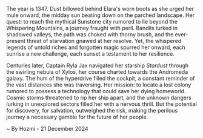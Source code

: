 
The year is 1347.  Dust billowed behind Elara's worn boots as she urged her mule onward, the midday sun beating down on the parched landscape.  Her quest: to reach the mythical Sunstone city rumored to lie beyond the Whispering Mountains, a journey fraught with peril. Bandits lurked in shadowed valleys, the path was choked with thorny brush, and the ever-present threat of starvation gnawed at her resolve. Yet, the whispered legends of untold riches and forgotten magic spurred her onward, each sunrise a new challenge, each sunset a testament to her resilience.

Centuries later, Captain Ryla Jax navigated her starship *Stardust* through the swirling nebula of Xylos, her course charted towards the Andromeda galaxy.  The hum of the hyperdrive filled the cockpit, a constant reminder of the vast distances she was traversing. Her mission: to locate a lost colony rumored to possess a technology that could save her dying homeworld.  Cosmic storms threatened to rip her ship apart, and the unknown dangers lurking in unexplored sectors filled her with a nervous thrill. But the potential for discovery, for salvation, outweighed the risk, making the perilous journey a necessary gamble for the future of her people.

~ By Hozmi - 21 December 2024
